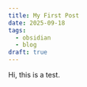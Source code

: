 ```yaml
---
title: My First Post
date: 2025-09-18
tags:
  - obsidian
  - blog
draft: true
---
```

Hi, this is a test.